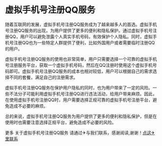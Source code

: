 # 虚拟手机号注册QQ服务

随着互联网的发展，虚拟手机号注册QQ服务成为了越来越多人的首选。虚拟手机号注册QQ服务的出现，为用户提供了更多的便利和隐私保护。通过虚拟手机号注册QQ，用户可以避免泄露个人真实手机号码，有效保护个人隐私。同时，虚拟手机号注册QQ也为一些特定人群提供了便利，比如外国用户或者需要临时注册QQ的用户。

虚拟手机号注册QQ服务的使用也非常简单，用户只需要选择一个可靠的虚拟手机号注册服务平台，获取一个虚拟手机号码，然后在QQ注册时使用这个虚拟手机号码即可。虚拟手机号注册QQ服务的成本也相对较低，用户可以根据自己的需求选择不同的套餐，满足自己的注册需求。

虚拟手机号注册QQ服务在保护用户隐私的同时，也为用户带来了一定的风险。一些不法分子可能利用虚拟手机号注册QQ进行违法活动，给用户带来麻烦。因此，在使用虚拟手机号注册QQ时，用户需要选择正规可靠的虚拟手机号注册平台，避免造成不必要的麻烦。

总的来说，虚拟手机号注册QQ服务为用户提供了更多的便利和隐私保护，但是在使用时也需要注意选择正规平台，避免造成不必要的风险。

更多 关于虚拟手机号注册QQ服务 请通过✈与我们联系，感谢阅读,谢谢！[点这✈里联系](https://a.k02.cc)